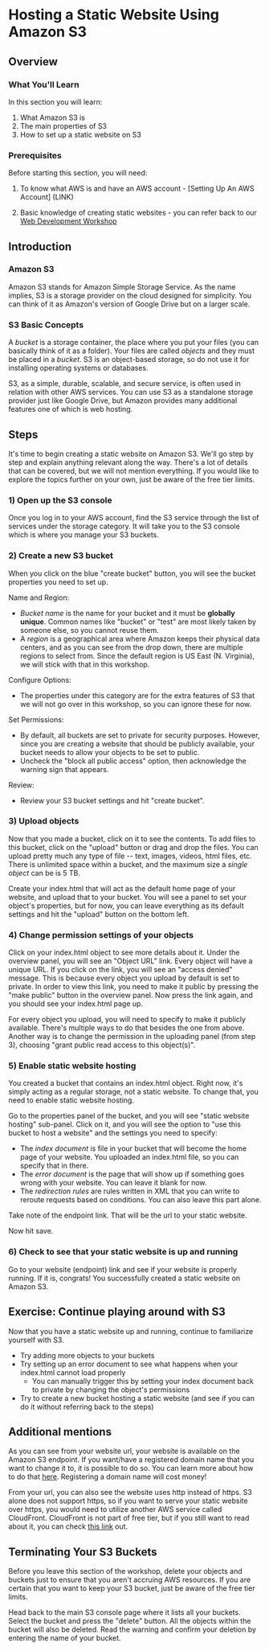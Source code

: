 # Hosting a Static Website Using Amazon S3

## Overview
### What You'll Learn

In this section you will learn:

1. What Amazon S3 is
2. The main properties of S3
3. How to set up a static website on S3

### Prerequisites

Before starting this section, you will need:

1. To know what AWS is and have an AWS account - [Setting Up An AWS Account] (LINK)

2. Basic knowledge of creating static websites - you can refer back to our [Web Development Workshop](https://github.com/HackBinghamton/WebDevelopmentWorkshop)

## Introduction
### Amazon S3
Amazon S3 stands for Amazon Simple Storage Service. As the name implies, S3 is a storage provider on the cloud designed for simplicity. You can think of it as Amazon's version of Google Drive but on a larger scale.

### S3 Basic Concepts

A *bucket* is a storage container, the place where you put your files (you can basically think of it as a folder). Your files are called *objects* and they must be placed in a *bucket*. S3 is an object-based storage, so do not use it for installing operating systems or databases.

S3, as a simple, durable, scalable, and secure service, is often used in relation with other AWS services. You can use S3 as a standalone storage provider just like Google Drive, but Amazon provides many additional features one of which is web hosting.

## Steps

It's time to begin creating a static website on Amazon S3. We'll go step by step and explain anything relevant along the way. There's a lot of details that can be covered, but we will not mention everything. If you would like to explore the topics further on your own, just be aware of the free tier limits.

### 1) Open up the S3 console
Once you log in to your AWS account, find the S3 service through the list of services under the storage category. It will take you to the S3 console which is where you manage your S3 buckets.

### 2) Create a new S3 bucket
When you click on the blue "create bucket" button, you will see the bucket properties you need to set up.

Name and Region:
* *Bucket name* is the name for your bucket and it must be **globally unique**. Common names like "bucket" or "test" are most likely taken by someone else, so you cannot reuse them.
* A *region* is a geographical area where Amazon keeps their physical data centers, and as you can see from the drop down, there are multiple regions to select from. Since the default region is US East (N. Virginia), we will stick with that in this workshop.

Configure Options:
* The properties under this category are for the extra features of S3 that we will not go over in this workshop, so you can ignore these for now.

Set Permissions:
* By default, all buckets are set to private for security purposes. However, since you are creating a website that should be publicly available, your bucket needs to allow your objects to be set to public.
* Uncheck the "block all public access" option, then acknowledge the warning sign that appears.

Review:
* Review your S3 bucket settings and hit "create bucket".

### 3) Upload objects

Now that you made a bucket, click on it to see the contents. To add files to this bucket, click on the "upload" button or drag and drop the files. You can upload pretty much any type of file -- text, images, videos, html files, etc. There is unlimited space within a bucket, and the maximum size a *single object* can be is 5 TB.

Create your index.html that will act as the default home page of your website, and upload that to your bucket. You will see a panel to set your object's properties, but for now, you can leave everything as its default settings and hit the "upload" button on the bottom left.

### 4) Change permission settings of your objects

Click on your index.html object to see more details about it. Under the overview panel, you will see an "Object URL" link. Every object will have a unique URL. If you click on the link, you will see an "access denied" message. This is because every object you upload by default is set to private. In order to view this link, you need to make it public by pressing the "make public" button in the overview panel. Now press the link again, and you should see your index.html page up.

For every object you upload, you will need to specify to make it publicly available. There's multiple ways to do that besides the one from above. Another way is to change the permission in the uploading panel (from step 3), choosing "grant public read access to this object(s)".


### 5) Enable static website hosting

You created a bucket that contains an index.html object. Right now, it's simply acting as a regular storage, not a static website. To change that, you need to enable static website hosting.

Go to the properties panel of the bucket, and you will see "static website hosting" sub-panel. Click on it, and you will see the option to "use this bucket to host a website" and the settings you need to specify:

* The *index document* is file in your bucket that will become the home page of your website. You uploaded an index.html file, so you can specify that in there.
* The *error document* is the page that will show up if something goes wrong with your website. You can leave it blank for now.
* The *redirection rules* are rules written in XML that you can write to reroute requests based on conditions. You can also leave this part alone.

Take note of the endpoint link. That will be the url to your static website.

Now hit save.

### 6) Check to see that your static website is up and running

Go to your website (endpoint) link and see if your website is properly running. If it is, congrats! You successfully created a static website on Amazon S3.

## Exercise: Continue playing around with S3

Now that you have a static website up and running, continue to familiarize yourself with S3.
* Try adding more objects to your buckets
* Try setting up an error document to see what happens when your index.html cannot load properly
  * You can manually trigger this by setting your index document back to private by changing the object's permissions
* Try to create a new bucket hosting a static website (and see if you can do it without referring back to the steps)

## Additional mentions

As you can see from your website url, your website is available on the Amazon S3 endpoint. If you want/have a registered domain name that you want to change it to, it is possible to do so. You can learn more about how to do that [here](https://docs.aws.amazon.com/AmazonS3/latest/dev/website-hosting-custom-domain-walkthrough.html). Registering a domain name will cost money!

From your url, you can also see the website uses http instead of https. S3 alone does not support https, so if you want to serve your static website over https, you would need to utilize another AWS service called CloudFront. CloudFront is not part of free tier, but if you still want to read about it, you can check [this link](https://aws.amazon.com/premiumsupport/knowledge-center/cloudfront-serve-static-website/) out.

## Terminating Your S3 Buckets

Before you leave this section of the workshop, delete your objects and buckets just to ensure that you aren't accruing AWS resources. If you are certain that you want to keep your S3 bucket, just be aware of the free tier limits.

Head back to the main S3 console page where it lists all your buckets. Select the bucket and press the "delete" button. All the objects within the bucket will also be deleted. Read the warning and confirm your deletion by entering the name of your bucket.
